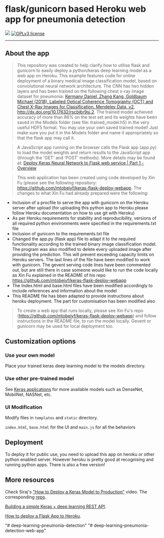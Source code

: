 # flask/gunicorn based Heroku web app for pneumonia detection

[![](https://img.shields.io/badge/python-2.7%2C%203.5%2B-green.svg)]()
[![GPLv3 license](https://img.shields.io/badge/License-GPLv3-blue.svg)](http://perso.crans.org/besson/LICENSE.html)



------------------
## About the app
> This repository was created to help clarify how to utilise flask and gunicorn to easily deploy a python/keras deep learning model as a web app on Heroku. This example features code for online deployment of a binary medical image classification model, based on convolutional neural network architecture. The CNN has two hidden layers and has been trained on the following chest x-ray image dataset for pneumonia: <a href="https://data.mendeley.com/datasets/rscbjbr9sj/2">Kermany Daniel, Zhang Kang, Goldbaum Michael (2018). Labeled Optical Coherence Tomography (OCT) and Chest X-Ray Images for Classification. Mendeley Data, v2, http://dx.doi.org/10.17632/rscbjbr9sj.2</a>. The trained model achieved accuracy of more than 86% on the test set and its weights have been saved in the Models folder (see file: trained_model.h5) in the very useful HDF5 format. You may use your own saved trained model! Just make sure you put it in the Models folder and name it appropriately so that the flask app may call it.

> A JavaScript app running on the browser calls the Flask app (app.py) to load the model weights and return results to the JavaScript  app (through the 'GET' and 'POST' methods). More details may be found at: <a href="https://www.youtube.com/watch?v=SI1hVGvbbZ4">Deploy Keras Neural Network to Flask web service | Part 1 - Overview</a>

> This web application has been created using code developed by Xin Fu (please see the following repository: <a href="https://github.com/mtobeiyf/keras-flask-deploy-webapp">https://github.com/mtobeiyf/keras-flask-deploy-webapp</a>. The changes to what Xin Fu had already prepared were the following:
<ul>
<li>Inclusion of a procfile to serve the app with gunicorn on the Heroku server after upload (for uploading this python app to Heroku please follow Heroku documentation on how to use git with Heroku)</li>
<li>As per Heroku requirements for stability and reproducibility, versions of all required python environments were specified in the requirements.txt file</li>
<li>Inclusion of gunicorn to the requirements.txt file</li>
<li>Changed the app.py (flask app) file to adapt it to the required functionality according to the trained binary image classification model. The program was also modified to delete every uploaded image after providing the prediction. This will prevent exceeding capacity limits on Heroku servers. The last lines of the file have been modified to work with gunicorn. The gevent serving code lines have been commented out, but are still there in case someone would like to run the code locally as Xin Fu explained in the README of his repo <a href="https://github.com/mtobeiyf/keras-flask-deploy-webapp">https://github.com/mtobeiyf/keras-flask-deploy-webapp</a></li>
<li>The Index.html and base.html files have been modified accordingly to include references and information about the model</li>
<li>This README file has bben adapted to provide instructions about heroku deployment. The part for customisation has been modified also</li>
</ul>

> To create a web app that runs locally, please see Xin Fu's repo (<a href="https://github.com/mtobeiyf/keras-flask-deploy-webapp">https://github.com/mtobeiyf/keras-flask-deploy-webapp</a>) and follow instructions in the README file, to run the model locally. Gevent or gunicorn may be used for local deployment too.

## Customization options

### Use your own model

Place your trained keras deep learning model to the models directory.


### Use other pre-trained model

See [Keras applications](https://keras.io/applications/) for more available models such as DenseNet, MobilNet, NASNet, etc.


### UI Modification

Modify files in `templates` and `static` directory.

`index.html`, `base.html` for the UI and `main.js` for all the behaviors

## Deployment

To deploy it for public use, you need to upload this app on heroku or other python enabled server. However heroku is pretty good at recognising and running python apps. There is also a free version!

## More resources

Check Siraj's ["How to Deploy a Keras Model to Production"](https://youtu.be/f6Bf3gl4hWY) video. The corresponding [repo](https://github.com/llSourcell/how_to_deploy_a_keras_model_to_production).

[Building a simple Keras + deep learning REST API](https://blog.keras.io/building-a-simple-keras-deep-learning-rest-api.html).

[How to deploy a Flask App to Heroku](https://progblog.io/How-to-deploy-a-Flask-App-to-Heroku/).

"# deep-learning-pneumonia-detection" 
"# deep-learning-pneumonia-detection-web-app" 
